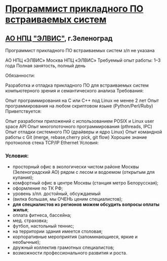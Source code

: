 # [Программист прикладного ПО встраиваемых систем](https://hh.ru/vacancy/26048039)

## [АО НПЦ "ЭЛВИС"](https://hh.ru/employer/206972), г.Зеленоград


Программист прикладного ПО встраиваемых систем
з/п не указана

АО НПЦ «ЭЛВИС» 
Москва
НПЦ «ЭЛВИС»
Требуемый опыт работы: 1–3 года
Полная занятость, полный день



Обязанности:

Разработка и отладка прикладного ПО для встраиваемых систем компьютерного зрения и семантического анализа
Требования:

Опыт программирования на С или С++ под Linux не менее 2 лет
Опыт программирования на любом скриптовом языке (Python/Perl/Ruby)
Приветствуется:

Опыт разработки приложений с использованием POSIX и Linux user space API
Опыт многопоточного программирования (pthreads, IPC)
Опыт отладки системного ПО (драйверы и ядро Linux)
Опыт командной работы с Git (merge, rebase,cherry pick, git flow)
Хорошее знание протоколов стека TCP/IP Ethernet
Условия:

### Условия:

* просторный офис в экологически чистом районе Москвы (Зеленоградский АО) рядом с лесом и водоемом (открытым для купания);
* комфортный офис в центре Москвы (станция метро Белорусская);
* оформление по ТК РФ;
* уровень з/пл. достойный, обсуждаемый
* (вилка большая, мы ОЧЕНЬ ценим специалистов);
* **для специалистов из регионов можем обсудить вопросы оплаты жилья**;
* оплата фитнеса, бассейна;
* мед. страховка;
* футбол, настольный теннис;
* на территории здания имеется столовая;
* корпоративные мероприятия (запоминающиеся, яркие и необычные);
* дружный коллектив грамотных специалистов;
* возможности профессионального развития и роста.

